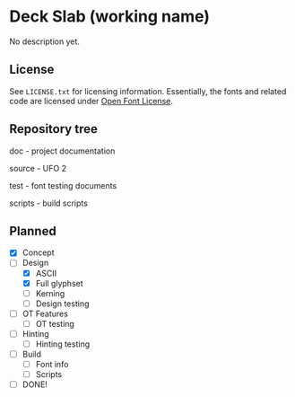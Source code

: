 # Deck Slab (working name)

No description yet.

## License

See `LICENSE.txt` for licensing information. Essentially, the fonts and related code are licensed under [Open Font License](http://scripts.sil.org/OFL).

## Repository tree

doc - project documentation

source - UFO 2

test - font testing documents

scripts - build scripts

## Planned

- [x] Concept
- [ ] Design
  - [x] ASCII
  - [x] Full glyphset
  - [ ] Kerning
  - [ ] Design testing
- [ ] OT Features
  - [ ] OT testing
- [ ] Hinting
  - [ ] Hinting testing
- [ ] Build
  - [ ] Font info
  - [ ] Scripts
- [ ] DONE!
